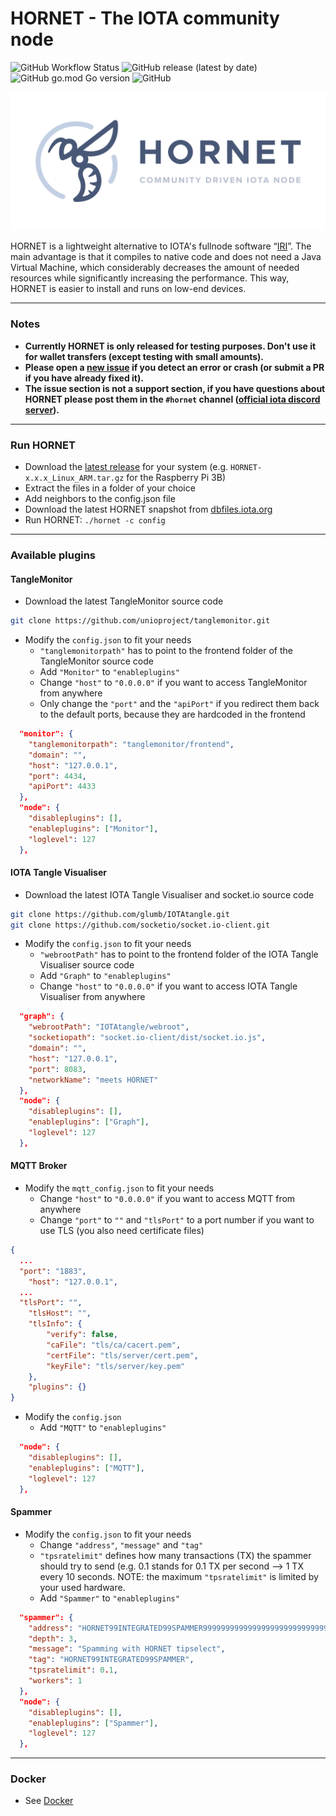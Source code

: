# HORNET - The IOTA community node

![GitHub Workflow Status](https://img.shields.io/github/workflow/status/gohornet/hornet/Build?style=for-the-badge) ![GitHub release (latest by date)](https://img.shields.io/github/v/release/gohornet/hornet?style=for-the-badge) ![GitHub go.mod Go version](https://img.shields.io/github/go-mod/go-version/gohornet/hornet?style=for-the-badge) ![GitHub](https://img.shields.io/github/license/gohornet/hornet?style=for-the-badge)

<p><img src="https://raw.githubusercontent.com/gohornet/logo/master/HORNET_logo.svg?sanitize=true"></p>

HORNET is a lightweight alternative to IOTA's fullnode software “[IRI](https://github.com/iotaledger/iri)”.
The main advantage is that it compiles to native code and does not need a Java Virtual Machine, which considerably decreases the amount of needed resources while significantly increasing the performance.
This way, HORNET is easier to install and runs on low-end devices.

---

### Notes

- **Currently HORNET is only released for testing purposes. Don't use it for wallet transfers (except testing with small amounts).**
- **Please open a [new issue](https://github.com/gohornet/hornet/issues/new) if you detect an error or crash (or submit a PR if you have already fixed it).**
- **The issue section is not a support section, if you have questions about HORNET please post them in the `#hornet` channel ([official iota discord server](https://discord.iota.org/)).**

---

### Run HORNET

- Download the [latest release](https://github.com/gohornet/hornet/releases/latest) for your system (e.g. `HORNET-x.x.x_Linux_ARM.tar.gz` for the Raspberry Pi 3B)
- Extract the files in a folder of your choice
- Add neighbors to the config.json file
- Download the latest HORNET snapshot from [dbfiles.iota.org](https://dbfiles.iota.org/mainnet/hornet/latest-export.gz.bin)
- Run HORNET: `./hornet -c config`

---

### Available plugins

#### TangleMonitor

- Download the latest TangleMonitor source code
```bash
git clone https://github.com/unioproject/tanglemonitor.git
```
- Modify the `config.json` to fit your needs
    - `"tanglemonitorpath"` has to point to the frontend folder of the TangleMonitor source code
    - Add `"Monitor"` to `"enableplugins"`
    - Change `"host"` to `"0.0.0.0"` if you want to access TangleMonitor from anywhere
    - Only change the `"port"` and the `"apiPort"` if you redirect them back to the default ports, because they are hardcoded in the frontend
```json
  "monitor": {
    "tanglemonitorpath": "tanglemonitor/frontend",
    "domain": "",
    "host": "127.0.0.1",
    "port": 4434,
    "apiPort": 4433
  },
  "node": {
    "disableplugins": [],
    "enableplugins": ["Monitor"],
    "loglevel": 127
  },
```

#### IOTA Tangle Visualiser

- Download the latest IOTA Tangle Visualiser and socket.io source code
```bash
git clone https://github.com/glumb/IOTAtangle.git
git clone https://github.com/socketio/socket.io-client.git
```
- Modify the `config.json` to fit your needs
    - `"webrootPath"` has to point to the frontend folder of the IOTA Tangle Visualiser source code
    - Add `"Graph"` to `"enableplugins"`
    - Change `"host"` to `"0.0.0.0"` if you want to access IOTA Tangle Visualiser from anywhere
```json
  "graph": {
    "webrootPath": "IOTAtangle/webroot",
    "socketiopath": "socket.io-client/dist/socket.io.js",
    "domain": "",
    "host": "127.0.0.1",
    "port": 8083,
    "networkName": "meets HORNET"
  },
  "node": {
    "disableplugins": [],
    "enableplugins": ["Graph"],
    "loglevel": 127
  },
```

#### MQTT Broker

- Modify the `mqtt_config.json` to fit your needs
    - Change `"host"` to `"0.0.0.0"` if you want to access MQTT from anywhere
    - Change `"port"` to `""` and `"tlsPort"` to a port number if you want to use TLS (you also need certificate files)
```json
{
  ...
  "port": "1883",
	"host": "127.0.0.1",
  ...
  "tlsPort": "",
	"tlsHost": "",
	"tlsInfo": {
		"verify": false,
		"caFile": "tls/ca/cacert.pem",
		"certFile": "tls/server/cert.pem",
		"keyFile": "tls/server/key.pem"
	},
	"plugins": {}
}
```
- Modify the `config.json`
    - Add `"MQTT"` to `"enableplugins"`
```json
  "node": {
    "disableplugins": [],
    "enableplugins": ["MQTT"],
    "loglevel": 127
  },
```

#### Spammer

- Modify the `config.json` to fit your needs
    - Change `"address"`, `"message"` and `"tag"`
    - `"tpsratelimit"` defines how many transactions (TX) the spammer should try to send (e.g. 0.1 stands for 0.1 TX per second --> 1 TX every 10 seconds. NOTE: the maximum `"tpsratelimit"` is limited by your used hardware.
    - Add `"Spammer"` to `"enableplugins"`
```json
  "spammer": {
    "address": "HORNET99INTEGRATED99SPAMMER999999999999999999999999999999999999999999999999999999",
    "depth": 3,
    "message": "Spamming with HORNET tipselect",
    "tag": "HORNET99INTEGRATED99SPAMMER",
    "tpsratelimit": 0.1,
    "workers": 1
  },
  "node": {
    "disableplugins": [],
    "enableplugins": ["Spammer"],
    "loglevel": 127
  },
```

---

### Docker

- See [Docker](DOCKER.md)
